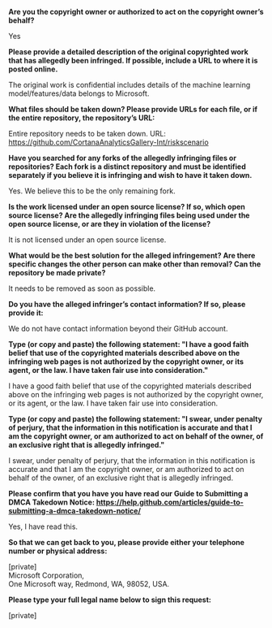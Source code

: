 **Are you the copyright owner or authorized to act on the copyright owner’s behalf?**

Yes

**Please provide a detailed description of the original copyrighted work that has allegedly been infringed. If possible, include a URL to where it is posted online.**

The original work is confidential includes details of the machine learning model/features/data belongs to Microsoft.

**What files should be taken down? Please provide URLs for each file, or if the entire repository, the repository’s URL:**

Entire repository needs to be taken down. URL: https://github.com/CortanaAnalyticsGallery-Int/riskscenario

**Have you searched for any forks of the allegedly infringing files or repositories? Each fork is a distinct repository and must be identified separately if you believe it is infringing and wish to have it taken down.**

Yes. We believe this to be the only remaining fork.

**Is the work licensed under an open source license? If so, which open source license? Are the allegedly infringing files being used under the open source license, or are they in violation of the license?**

It is not licensed under an open source license.

**What would be the best solution for the alleged infringement? Are there specific changes the other person can make other than removal? Can the repository be made private?**

It needs to be removed as soon as possible.

**Do you have the alleged infringer’s contact information? If so, please provide it:**

We do not have contact information beyond their GitHub account.

**Type (or copy and paste) the following statement: "I have a good faith belief that use of the copyrighted materials described above on the infringing web pages is not authorized by the copyright owner, or its agent, or the law. I have taken fair use into consideration."**

I have a good faith belief that use of the copyrighted materials described above on the infringing web pages is not authorized by the copyright owner, or its agent, or the law. I have taken fair use into consideration.

**Type (or copy and paste) the following statement: "I swear, under penalty of perjury, that the information in this notification is accurate and that I am the copyright owner, or am authorized to act on behalf of the owner, of an exclusive right that is allegedly infringed."**

I swear, under penalty of perjury, that the information in this notification is accurate and that I am the copyright owner, or am authorized to act on behalf of the owner, of an exclusive right that is allegedly infringed.

**Please confirm that you have you have read our Guide to Submitting a DMCA Takedown Notice: https://help.github.com/articles/guide-to-submitting-a-dmca-takedown-notice/**

Yes, I have read this.

**So that we can get back to you, please provide either your telephone number or physical address:**

[private]  
Microsoft Corporation,   
One Microsoft way, Redmond, WA, 98052, USA.

**Please type your full legal name below to sign this request:**

[private]
